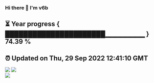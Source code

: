 ### Hi there 👋  I'm v6b  
⏳ Year progress { ██████████████████████▁▁▁▁▁▁▁▁ } 74.39 %
---
⏰ Updated on Thu, 29 Sep 2022 12:41:10 GMT
---
![](https://github-readme-stats.vercel.app/api?username=v6b&bg_color=30,e96443,904e95&title_color=fff&text_color=fff&layout=compact)
![](https://github-readme-stats.vercel.app/api/top-langs/?username=v6b&layout=compact&bg_color=30,e96443,904e95&title_color=fff&text_color=fff)  
![](https://gcore.jsdelivr.net/gh/v6b/v6b@main/assets/github-contribution-grid-snake.svg)

